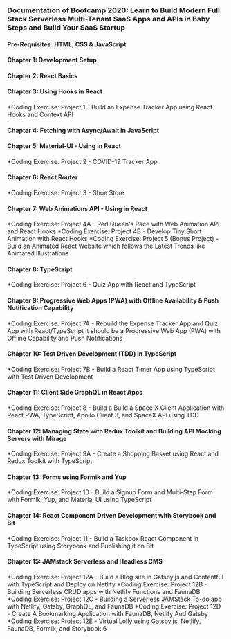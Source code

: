 ### Documentation of Bootcamp 2020: Learn to Build Modern Full Stack Serverless Multi-Tenant SaaS Apps and APIs in Baby Steps and Build Your SaaS Startup

#### Pre-Requisites: HTML, CSS & JavaScript

#### Chapter 1: Development Setup
#### Chapter 2: React Basics
#### Chapter 3: Using Hooks in React
*Coding Exercise: Project 1 - Build an Expense Tracker App using React Hooks and Context API
#### Chapter 4: Fetching with Async/Await in JavaScript
#### Chapter 5: Material-UI - Using in React
*Coding Exercise: Project 2 - COVID-19 Tracker App
#### Chapter 6: React Router
*Coding Exercise: Project 3 - Shoe Store
#### Chapter 7: Web Animations API - Using in React
*Coding Exercise: Project 4A - Red Queen's Race with Web Animation API and React Hooks
*Coding Exercise: Project 4B - Develop Tiny Short Animation with React Hooks
*Coding Exercise: Project 5 (Bonus Project) - Build an Animated React Website which follows the Latest Trends like Animated Illustrations
#### Chapter 8: TypeScript
*Coding Exercise: Project 6 - Quiz App with React and TypeScript
#### Chapter 9: Progressive Web Apps (PWA) with Offline Availability & Push Notification Capability
*Coding Exercise: Project 7A - Rebuild the Expense Tracker App and Quiz App with React/TypeScript it should be a Progressive Web App (PWA) with Offline Capability and Push Notifications
#### Chapter 10: Test Driven Development (TDD) in TypeScript
*Coding Exercise: Project 7B - Build a React Timer App using TypeScript with Test Driven Development
#### Chapter 11: Client Side GraphQL in React Apps
*Coding Exercise: Project 8 - Build a Build a Space X Client Application with React PWA, TypeScript, Apollo Client 3, and SpaceX API using TDD
#### Chapter 12: Managing State with Redux Toolkit and Building API Mocking Servers with Mirage
*Coding Exercise: Project 9A - Create a Shopping Basket using React and Redux Toolkit with TypeScript
#### Chapter 13: Forms using Formik and Yup
*Coding Exercise: Project 10 - Build a Signup Form and Multi-Step Form with Formik, Yup, and Material UI using TypeScript
#### Chapter 14: React Component Driven Development with Storybook and Bit
*Coding Exercise: Project 11 - Build a Taskbox React Component in TypeScript using Storybook and Publishing it on Bit
#### Chapter 15: JAMstack Serverless and Headless CMS
*Coding Exercise: Project 12A - Build a Blog site in Gatsby.js and Contentful with TypeScript and Deploy on Netlify
*Coding Exercise: Project 12B - Building Serverless CRUD apps with Netlify Functions and FaunaDB
*Coding Exercise: Project 12C - Building a Serverless JAMStack To-do app with Netlify, Gatsby, GraphQL, and FaunaDB
*Coding Exercise: Project 12D - Create A Bookmarking Application with FaunaDB, Netlify And Gatsby
*Coding Exercise: Project 12E - Virtual Lolly using Gatsby.js, Netlify, FaunaDB, Formik, and Storybook 6

